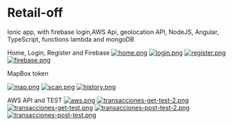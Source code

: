# Retail-off
Ionic app, with firebase login,AWS Api, geolocation API, NodeJS, Angular, TypeScript, functions lambda and mongoDB


Home, Login, Register and Firebase
[![home.png](https://i.postimg.cc/bY0bm43S/home.png)](https://postimg.cc/bdJsJVXq)
[![login.png](https://i.postimg.cc/wT6NZFGf/login.png)](https://postimg.cc/Th4hWjGg)
[![register.png](https://i.postimg.cc/jdZfbPVs/register.png)](https://postimg.cc/YhL0N4qV)
[![firebase.png](https://i.postimg.cc/ZRb925f9/firebase.png)](https://postimg.cc/PL7r8Tnh)

MapBox token 

[![map.png](https://i.postimg.cc/rwsrFsc5/map.png)](https://postimg.cc/ts0TBXsg)
[![scan.png](https://i.postimg.cc/KYqFccG3/scan.png)](https://postimg.cc/zLg40rRq)
[![history.png](https://i.postimg.cc/fTB8rVBd/history.png)](https://postimg.cc/2VLdqSpj)

AWS API and TEST
[![aws.png](https://i.postimg.cc/VvFC5bdW/aws.png)](https://postimg.cc/64y3mqV8)
[![transacciones-get-test-2.png](https://i.postimg.cc/K8tRYMwk/transacciones-get-test-2.png)](https://postimg.cc/218zcVzr)
[![transacciones-get-test.png](https://i.postimg.cc/pdZrft2P/transacciones-get-test.png)](https://postimg.cc/7C5q4dGR)
[![transacciones-post-test-2.png](https://i.postimg.cc/5t1jQtWP/transacciones-post-test-2.png)](https://postimg.cc/21cCPr6v)
[![transacciones-post-test.png](https://i.postimg.cc/C1x1J61k/transacciones-post-test.png)](https://postimg.cc/CZ9Sx7bx)

